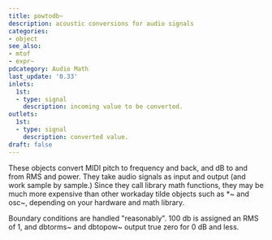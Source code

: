 ```yaml
---
title: powtodb~
description: acoustic conversions for audio signals
categories:
- object
see_also:
- mtof
- expr~
pdcategory: Audio Math
last_update: '0.33'
inlets:
  1st:
  - type: signal
    description: incoming value to be converted.
outlets:
  1st:
  - type: signal
    description: converted value.
draft: false
---
```

These objects convert MIDI pitch to frequency and back, and dB to and from RMS and power. They take audio signals as input and output (and work sample by sample.) Since they call library math functions, they may be much more expensive than other workaday tilde objects such as *~ and osc~, depending on your hardware and math library.

Boundary conditions are handled "reasonably". 100 db is assigned an RMS of 1, and dbtorms~ and dbtopow~ output true zero for 0 dB and less.